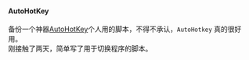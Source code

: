 #### AutoHotKey

备份一个神器[AutoHotKey](https://autohotkey.com/)个人用的脚本，不得不承认，`AutoHotkey` 真的很好用。  
刚接触了两天，简单写了用于切换程序的脚本。